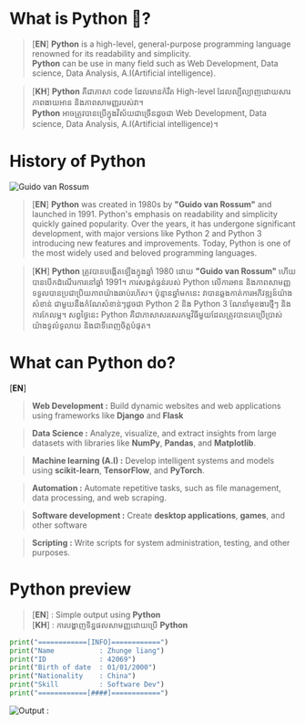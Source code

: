 # What is **Python** 🐍?

> [**EN**] **Python** is a high-level, general-purpose programming language renowned for its readability and simplicity. <br> **Python** can be use in many field such as Web Development, Data science, Data Analysis, A.I(Artificial intelligence).

> [**KH**] **Python** គឺជាភាសា code ដែលមានកំរឹត High-level ដែលល្បីល្បាញដោយសារភាពងាយអាន និងភាពសាមញ្ញរបស់វា។ <br> **Python** អាច​ត្រូវ​បាន​ប្រើ​ក្នុង​វិស័យ​ជា​ច្រើន​ដូច​ជា​ Web Development, Data science, Data Analysis, A.I(Artificial intelligence)។

# History of **Python**

![Guido van Rossum](docs/image_readme/guido-van-rossum.webp)

> [**EN**] **Python** was created in 1980s by **"Guido van Rossum"** and launched in 1991. Python's emphasis on readability and simplicity quickly gained popularity. Over the years, it has undergone significant development, with major versions like Python 2 and Python 3 introducing new features and improvements. Today, Python is one of the most widely used and beloved programming languages.

> [**KH**] **Python** ត្រូវបានបង្កើតឡើងក្នុងឆ្នាំ 1980 ដោយ **"Guido van Rossum"** ហើយបានបើកដំណើរការនៅឆ្នាំ 1991។ ការសង្កត់ធ្ងន់របស់ Python លើការអាន និងភាពសាមញ្ញទទួលបានប្រជាប្រិយភាពយ៉ាងឆាប់រហ័ស។ ប៉ុន្មានឆ្នាំមកនេះ វាបានឆ្លងកាត់ការអភិវឌ្ឍន៍យ៉ាងសំខាន់ ជាមួយនឹងកំណែសំខាន់ៗដូចជា Python 2 និង Python 3 ណែនាំមុខងារថ្មីៗ និងការកែលម្អ។ សព្វថ្ងៃនេះ Python គឺជាភាសាសរសេរកម្មវិធីមួយដែលត្រូវបានគេប្រើប្រាស់យ៉ាងទូលំទូលាយ និងជាទីពេញចិត្តបំផុត។

# What can **Python** do?

[**EN**]

> **Web Development :** Build dynamic websites and web applications using frameworks like **Django** and **Flask**

> **Data Science :** Analyze, visualize, and extract insights from large datasets with libraries like **NumPy**, **Pandas**, and **Matplotlib**.

> **Machine learning (A.I) :** Develop intelligent systems and models using **scikit-learn**, **TensorFlow**, and **PyTorch**.

> **Automation :** Automate repetitive tasks, such as file management, data processing, and web scraping.

> **Software development :** Create **desktop applications**, **games**, and other software

> **Scripting :** Write scripts for system administration, testing, and other purposes.

# Python preview

> [**EN**] : Simple output using **Python** <br> [**KH**] : ការបង្ហាញទិន្នផលសាមញ្ញដោយប្រើ **Python**

```python
print("============[INFO]============")
print("Name           : Zhunge liang")
print("ID             : 42069")
print("Birth of date  : 01/01/2000")
print("Nationality    : China")
print("Skill          : Software Dev")
print("============[####]============")
```

![Output :](docs/image_readme/git-lesson1.png)